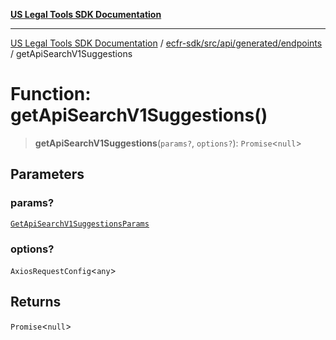 [**US Legal Tools SDK Documentation**](../../../../../../README.md)

***

[US Legal Tools SDK Documentation](../../../../../../README.md) / [ecfr-sdk/src/api/generated/endpoints](../README.md) / getApiSearchV1Suggestions

# Function: getApiSearchV1Suggestions()

> **getApiSearchV1Suggestions**(`params?`, `options?`): `Promise`\<`null`\>

## Parameters

### params?

[`GetApiSearchV1SuggestionsParams`](../../model/type-aliases/GetApiSearchV1SuggestionsParams.md)

### options?

`AxiosRequestConfig`\<`any`\>

## Returns

`Promise`\<`null`\>
